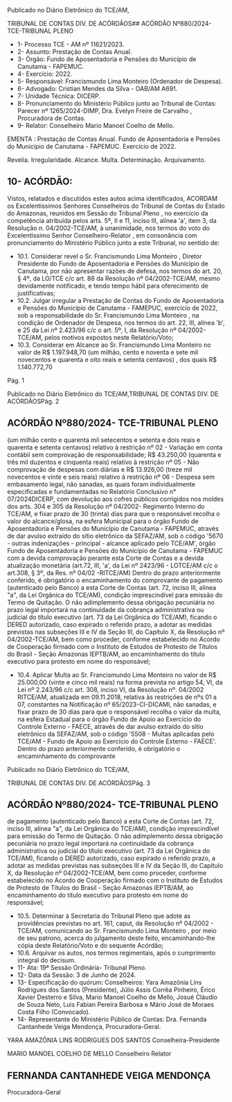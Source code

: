 Publicado  no  Diário  Eletrônico do TCE/AM,

TRIBUNAL DE CONTAS DIV. DE ACÓRDÃOS## ACÓRDÃO Nº880/2024- TCE-TRIBUNAL PLENO

- 1- Processo TCE - AM nº 11621/2023.
- 2- Assunto: Prestação de Contas Anual.
- 3- Órgão: Fundo de Aposentadoria e Pensões do Município de Canutama - FAPEMUC.
- 4- Exercício: 2022.
- 5- Responsável: Francismundo Lima Monteiro (Ordenador de Despesa).
- 6- Advogado: Cristian Mendes da Silva - OAB/AM A691.
- 7- Unidade Técnica: DICERP.
- 8- Pronunciamento  do  Ministério  Público  junto  ao  Tribunal  de  Contas: Parecer  nº 1265/2024-DIMP, Dra. Evelyn Freire de Carvalho , Procuradora de Contas.
- 9- Relator: Conselheiro Mario Manoel Coelho de Mello.

EMENTA :  Prestação  de  Contas  Anual.  Fundo  de Aposentadoria e Pensões do Município de Canutama - FAPEMUC. Exercício de 2022.

Revelia. Irregularidade. Alcance. Multa. Determinação. Arquivamento.

## 10-  ACÓRDÃO:

Vistos, relatados e discutidos estes autos acima identificados, ACORDAM os Excelentíssimos Senhores Conselheiros do Tribunal de Contas do Estado do Amazonas, reunidos em Sessão do Tribunal Pleno , no exercício da competência atribuída pelos arts. 5º, II e 11, inciso III, alínea 'a', item 3, da Resolução n. 04/2002-TCE/AM, à unanimidade, nos termos do voto do Excelentíssimo Senhor Conselheiro-Relator , em consonância com pronunciamento do Ministério Público junto a este Tribunal, no sentido de:

- 10.1. Considerar revel o Sr. Francismundo Lima Monteiro , Diretor Presidente do  Fundo  de  Aposentadoria  e  Pensões  do  Município  de  Canutama,  por não apresentar razões de defesa, nos termos do art. 20, § 4º, da LO/TCE c/c art. 88  da  Resolução  nº  04/2002-TCE/AM,  mesmo  devidamente notificado, e tendo tempo hábil para oferecimento de justificativas;
- 10.2. Julgar  irregular a  Prestação  de  Contas do  Fundo  de  Aposentadoria  e Pensões do Município de Canutama - FAMEPUC, exercício de 2022, sob a responsabilidade do Sr. Francismundo Lima Monteiro , na condição de Ordenador de Despesa, nos termos do art. 22, III, alínea 'b', e 25 da Lei nº  2.423/96  c/c  o  art.  5º,  I,  da  Resolução  nº  04/2002-  TCE/AM,  pelos motivos expostos neste Relatório/Voto;
- 10.3. Considerar em Alcance ao Sr. Francismundo Lima Monteiro no valor de R$ 1.197.948,70 (um milhão, cento e noventa e sete mil novecentos e quarenta e oito reais e setenta centavos) , dos quais R$ 1.140.772,70

Pág. 1

Publicado  no  Diário  Eletrônico do TCE/AM,TRIBUNAL DE CONTAS DIV. DE ACÓRDÃOSPág. 2

## ACÓRDÃO Nº880/2024- TCE-TRIBUNAL PLENO

(um milhão cento e quarenta mil setecentos e setenta e dois reais e quarenta e setenta centavos) relativo  à  restrição  nº  02  -  Variação  em conta  contábil  sem  comprovação  de  responsabilidade; R$  43.250,00 (quarenta e três mil duzentos e cinquenta reais) relativo à restrição nº 05 - Não comprovação de despesas com diárias e R$ 13.926,00 (treze mil novecentos e vinte e seis reais) relativo à restrição nº 06 - Despesa sem  embasamento  legal,  não  sanadas,  as  quais  foram  individualmente especificadas  e  fundamentadas  no  Relatório  Conclusivo  n°  07/2024DICERP, com devolução aos cofres públicos  corrigidos  nos  moldes  dos arts. 304 e 305 da Resolução nº 04/2002- Regimento Interno do TCE/AM, e fixar prazo de 30 (trinta) dias para que o responsável recolha o valor do alcance/glosa, na esfera Municipal para o órgão Fundo de Aposentadoria e Pensões do Município de Canutama - FAPEMUC, através de dar avulso extraído  do  sítio  eletrônico  da  SEFAZ/AM,  sob  o  código  '5670  -  outras indenizações - principal - alcance aplicado pelo TCE/AM', órgão Fundo de Aposentadoria e Pensões do Município de Canutama - FAPEMUC com a devida comprovação  perante  esta Corte de Contas  e a devida atualização monetária (art.72, III, 'a', da Lei nº 2423/96 - LOTCE/AM c/c o art.308, § 3º, da Res. nº 04/02 -RITCE/AM) Dentro do prazo anteriormente conferido, é obrigatório o encaminhamento do comprovante de pagamento (autenticado pelo Banco) a esta Corte de Contas (art. 72, inciso III, alínea "a", da Lei Orgânica do TCE/AM), condição imprescindível para emissão  do  Termo  de  Quitação.  O  não  adimplemento  dessa obrigação pecuniária no prazo legal importará na continuidade da cobrança  administrativa  ou  judicial  do  título  executivo  (art.  73  da  Lei Orgânica  do  TCE/AM),  ficando  o  DERED  autorizado,  caso  expirado  o referido  prazo,  a  adotar  as  medidas previstas nas subseções III e IV da Seção III,  do  Capítulo  X,  da  Resolução  nº  04/2002-TCE/AM,  bem  como proceder, conforme estabelecido no Acordo de Cooperação firmado com o Instituto de Estudos de Protesto de Títulos do Brasil - Seção Amazonas IEPTB/AM, ao encaminhamento do título executivo para protesto em nome do responsável;

- 10.4. Aplicar Multa ao Sr. Francismundo  Lima  Monteiro no valor de R$ 25.000,00 (vinte e cinco mil reais) na forma prevista no artigo 54, VI, da  Lei  nº  2.243/96  c/c  art.  308,  inciso  VI,  da  Resolução  nº.  04/2002  RITCE/AM, atualizada em 09.11.2018, relativa às restrições de nºs 01 a 07, constantes na Notificação nº 65/2023-CI-DICAMI, não sanadas, e fixar prazo  de  30  dias para  que  o  responsável  recolha  o  valor  da  multa,  na esfera  Estadual  para  o  órgão  Fundo  de  Apoio  ao  Exercício  do  Controle Externo  -  FAECE,  através  de  dar  avulso  extraído  do  sítio  eletrônico  da SEFAZ/AM, sob o código '5508 - Multas aplicadas pelo TCE/AM - Fundo de  Apoio  ao  Exercício  do  Controle  Externo  -  FAECE'.  Dentro  do  prazo anteriormente conferido, é obrigatório o encaminhamento do comprovante

Publicado  no  Diário  Eletrônico do TCE/AM,

TRIBUNAL DE CONTAS DIV. DE ACÓRDÃOSPág. 3

## ACÓRDÃO Nº880/2024- TCE-TRIBUNAL PLENO

de pagamento (autenticado pelo Banco) a esta Corte de Contas (art. 72, inciso III, alínea "a", da Lei Orgânica do TCE/AM), condição imprescindível para emissão  do  Termo  de  Quitação.  O  não  adimplemento  dessa obrigação pecuniária no prazo legal importará na continuidade da cobrança  administrativa  ou  judicial  do  título  executivo  (art.  73  da  Lei Orgânica  do  TCE/AM),  ficando  o  DERED  autorizado,  caso  expirado  o referido  prazo,  a  adotar  as  medidas previstas nas subseções III e IV da Seção III,  do  Capítulo  X,  da  Resolução  nº  04/2002-TCE/AM,  bem  como proceder, conforme estabelecido no Acordo de Cooperação firmado com o Instituto de Estudos de Protesto de Títulos do Brasil - Seção Amazonas IEPTB/AM, ao encaminhamento do título executivo para protesto em nome do responsável;

- 10.5. Determinar à  Secretaria  do  Tribunal  Pleno  que  adote  as  providências previstas no  art. 161, caput, da  Resolução  nº  04/2002  -  TCE/AM, comunicando  ao Sr.  Francismundo  Lima  Monteiro ,  por  meio  de  seu patrono, acerca do julgamento deste feito, encaminhando-lhe cópia deste Relatório/Voto e do sequente Acórdão;
- 10.6. Arquivar os autos, nos termos regimentais, após o cumprimento integral do decisum.
- 11-  Ata: 19ª Sessão Ordinária- Tribunal Pleno.
- 12-  Data da Sessão: 3 de Junho de 2024.
- 13-  Especificação  do  quórum: Conselheiros:  Yara  Amazônia  Lins  Rodrigues  dos Santos (Presidente), Júlio Assis Corrêa Pinheiro, Érico Xavier Desterro e Silva, Mario Manoel Coelho de Mello, Josué Cláudio de Souza Neto, Luis Fabian Pereira Barbosa e Mário José de Moraes Costa Filho (Convocado).
- 14-  Representante do Ministério Público de Contas: Dra. Fernanda Cantanhede Veiga Mendonça, Procuradora-Geral.

YARA AMAZÔNIA LINS RODRIGUES DOS SANTOS Conselheira-Presidente

MARIO MANOEL COELHO DE MELLO Conselheiro Relator

## FERNANDA CANTANHEDE VEIGA MENDONÇA

Procuradora-Geral